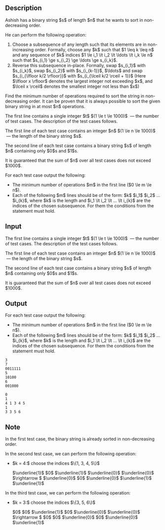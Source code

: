 ## Description

<div><p>Ashish has a binary string $s$ of length $n$ that he wants to sort in non-decreasing order.</p><p>He can perform the following operation: </p><ol> <li> Choose a subsequence of any length such that its elements are in non-increasing order. Formally, choose any $k$ such that $1 \leq k \leq n$ and any sequence of $k$ indices $1 \le i_1 \lt i_2 \lt \ldots \lt i_k \le n$ such that $s_{i_1} \ge s_{i_2} \ge \ldots \ge s_{i_k}$. </li><li> Reverse this subsequence in-place. Formally, swap $s_{i_1}$ with $s_{i_k}$, swap $s_{i_2}$ with $s_{i_{k-1}}$, $\ldots$ and swap $s_{i_{\lfloor k/2 \rfloor}}$ with $s_{i_{\lceil k/2 \rceil + 1}}$ (Here $\lfloor x \rfloor$ denotes the largest integer not exceeding $x$, and $\lceil x \rceil$ denotes the smallest integer not less than $x$) </li></ol><p>Find the minimum number of operations required to sort the string in non-decreasing order. It can be proven that it is always possible to sort the given binary string in at most $n$ operations.</p></div><div class="input-specification"><p>The first line contains a single integer $t$ $(1 \le t \le 1000)$ &nbsp;— the number of test cases. The description of the test cases follows.</p><p>The first line of each test case contains an integer $n$ $(1 \le n \le 1000)$ &nbsp;— the length of the binary string $s$.</p><p>The second line of each test case contains a binary string $s$ of length $n$ containing only $0$s and $1$s.</p><p>It is guaranteed that the sum of $n$ over all test cases does not exceed $1000$.</p></div><div class="output-specification"><p>For each test case output the following:</p><ul> <li> The <span class="tex-font-style-bf">minimum</span> number of operations $m$ in the first line ($0 \le m \le n$). </li><li> Each of the following $m$ lines should be of the form: $k$ $i_1$ $i_2$ ... $i_{k}$, where $k$ is the length and $i_1 \lt i_2 \lt ... \lt i_{k}$ are the indices of the chosen subsequence. For them the conditions from the statement must hold. </li></ul></div>

## Input

<p>The first line contains a single integer $t$ $(1 \le t \le 1000)$ &nbsp;— the number of test cases. The description of the test cases follows.</p><p>The first line of each test case contains an integer $n$ $(1 \le n \le 1000)$ &nbsp;— the length of the binary string $s$.</p><p>The second line of each test case contains a binary string $s$ of length $n$ containing only $0$s and $1$s.</p><p>It is guaranteed that the sum of $n$ over all test cases does not exceed $1000$.</p>

## Output

<p>For each test case output the following:</p><ul> <li> The <span class="tex-font-style-bf">minimum</span> number of operations $m$ in the first line ($0 \le m \le n$). </li><li> Each of the following $m$ lines should be of the form: $k$ $i_1$ $i_2$ ... $i_{k}$, where $k$ is the length and $i_1 \lt i_2 \lt ... \lt i_{k}$ are the indices of the chosen subsequence. For them the conditions from the statement must hold. </li></ul>





```input1
3
7
0011111
5
10100
6
001000
```




```output1
0
1
4 1 3 4 5 
1
3 3 5 6
```



## Note

<p>In the first test case, the binary string is already sorted in non-decreasing order.</p><p>In the second test case, we can perform the following operation: </p><ul> <li> $k = 4:$ choose the indices $\{1, 3, 4, 5\}$<p>$\underline{1}$ $0$ $\underline{1}$ $\underline{0}$ $\underline{0}$ $\rightarrow $ $\underline{0}$ $0$ $\underline{0}$ $\underline{1}$ $\underline{1}$ </p></li></ul><p>In the third test case, we can perform the following operation:</p><ul> <li> $k = 3:$ choose the indices $\{3, 5, 6\}$<p>$0$ $0$ $\underline{1}$ $0$ $\underline{0}$ $\underline{0}$ $\rightarrow $ $0$ $0$ $\underline{0}$ $0$ $\underline{0}$ $\underline{1}$</p></li></ul>
